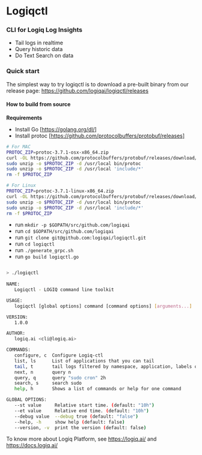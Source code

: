 # Logiqctl 
### CLI for Logiq Log Insights

- Tail logs in realtime
- Query historic data
- Do Text Search on data 

### Quick start
The simplest way to try logiqctl is to download a pre-built binary from our release page:
https://github.com/logiqai/logiqctl/releases

#### How to build from source

**Requirements**
- Install Go [https://golang.org/dl/]
- Install protoc [https://github.com/protocolbuffers/protobuf/releases]
    
```bash
# For MAC
PROTOC_ZIP=protoc-3.7.1-osx-x86_64.zip
curl -OL https://github.com/protocolbuffers/protobuf/releases/download/v3.7.1/$PROTOC_ZIP
sudo unzip -o $PROTOC_ZIP -d /usr/local bin/protoc
sudo unzip -o $PROTOC_ZIP -d /usr/local 'include/*'
rm -f $PROTOC_ZIP
```
   
```bash
# For Linux
PROTOC_ZIP=protoc-3.7.1-linux-x86_64.zip
curl -OL https://github.com/protocolbuffers/protobuf/releases/download/v3.7.1/$PROTOC_ZIP
sudo unzip -o $PROTOC_ZIP -d /usr/local bin/protoc
sudo unzip -o $PROTOC_ZIP -d /usr/local 'include/*'
rm -f $PROTOC_ZIP

```
- run `mkdir -p $GOPATH/src/github.com/logiqai`
- run `cd $GOPATH/src/github.com/logiqai`
- run `git clone git@github.com:logiqai/logiqctl.git`
- run `cd logiqctl`
- run `./generate_grpc.sh `
- run `go build logiqctl.go`

```bash

> ./logiqctl 
               
NAME:
   Logiqctl - LOGIQ command line toolkit

USAGE:
   logiqctl [global options] command [command options] [arguments...]

VERSION:
   1.0.0

AUTHOR:
   logiq.ai <cli@logiq.ai>

COMMANDS:
   configure, c  Configure Logiq-ctl
   list, ls      List of applications that you can tail
   tail, t       tail logs filtered by namespace, application, labels or process / pod name
   next, n       query n
   query, q      query "sudo cron" 2h
   search, s     search sudo
   help, h       Shows a list of commands or help for one command

GLOBAL OPTIONS:
   --st value     Relative start time. (default: "10h")
   --et value     Relative end time. (default: "10h")
   --debug value  --debug true (default: "false")
   --help, -h     show help (default: false)
   --version, -v  print the version (default: false)


```

To know more about Logiq Platform, see https://logiq.ai/ and https://docs.logiq.ai/ 

